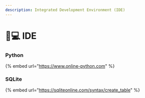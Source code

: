 ```yaml
---
description: Integrated Development Environment (IDE)
---
```


# 👨💻 IDE

### Python

{% embed url="https://www.online-python.com" %}

### SQLite

{% embed url="https://sqliteonline.com/syntax/create_table" %}
